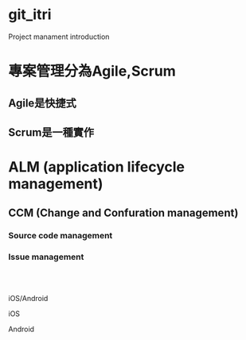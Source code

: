 git_itri
========

Project manament introduction

專案管理分為Agile,Scrum
=======================

Agile是快捷式
-------------

Scrum是一種實作
-----

# ALM (application lifecycle management)

## CCM (Change and Confuration management)

### Source code management

### Issue management

<br/>

<br/>

iOS/Android


iOS

Android
